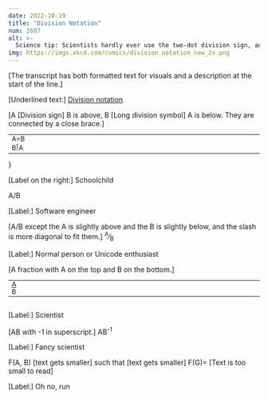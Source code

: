 ```yaml
---
date: 2022-10-19
title: "Division Notation"
num: 2687
alt: >-
  Science tip: Scientists hardly ever use the two-dot division sign, and when they do it often doesn't even mean division, but they still get REALLY mad when you repurpose it to write stuff like SALE! ALL SHOES 30÷ OFF!
img: https://imgs.xkcd.com/comics/division_notation_new_2x.png
---
```

[The transcript has both formatted text for visuals and a description at the start of the line.]

[Underlined text:] <u>Division notation</u>

[A [Division sign] B is above, B [Long division symbol] A is below. They are connected by a close brace.] <table style="display: inline-table; line-height: 1em; vertical-align: middle; font-size:10pt; text-size-adjust: none;"><tr><td>A÷B</td></tr><tr><td>B⟌A</td></tr></table>}

[Label on the right:] Schoolchild

A/B

[Label:] Software engineer

[A/B except the A is slightly above and the B is slightly below, and the slash is more diagonal to fit them.] <sup>A</sup>⁄<sub>B</sub>

[Label:] Normal person or Unicode enthusiast

[A fraction with A on the top and B on the bottom.] <table style="display: inline-table; line-height: 0.8em; vertical-align: middle; font-size:10pt; text-size-adjust: none;"><tr><td><u>A</u></td></tr><tr><td>B</td></tr></table>

[Label:] Scientist

[AB with -1 in superscript.] AB<sup>-1</sup>

[Label:] Fancy scientist

F(A, B) [text gets smaller] such that [text gets smaller] F(G)= [Text is too small to read]

[Label:] Oh no, run
